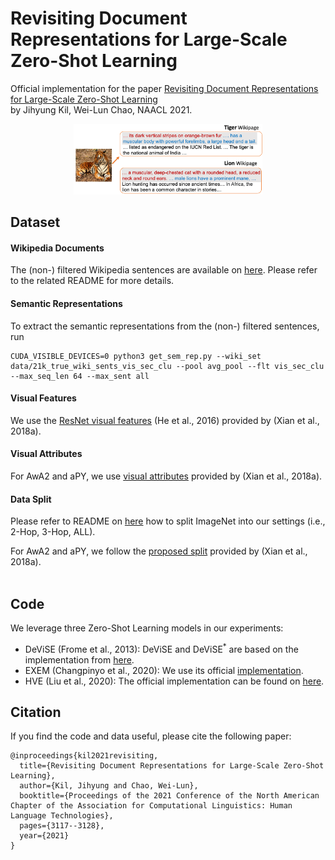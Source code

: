 # Revisiting Document Representations for Large-Scale <br/> Zero-Shot Learning

Official implementation for the paper [Revisiting Document Representations for Large-Scale Zero-Shot Learning](https://arxiv.org/abs/2104.10355) <br/> by Jihyung Kil, Wei-Lun Chao, NAACL 2021.

<p align="center">
  <img src="./figs/zsl_app.png" width="60%" height="5%"></center>
</p>

## Dataset
#### Wikipedia Documents
The (non-) filtered Wikipedia sentences are available on [here](https://drive.google.com/drive/u/0/folders/1oFo4CsYcU0t7EOb9DwJX26JQgT_i9BIw). Please refer to the related README for more details.

#### Semantic Representations
To extract the semantic representations from the (non-) filtered sentences, run

```
CUDA_VISIBLE_DEVICES=0 python3 get_sem_rep.py --wiki_set data/21k_true_wiki_sents_vis_sec_clu --pool avg_pool --flt vis_sec_clu --max_seq_len 64 --max_sent all
```

#### Visual Features
We use the [ResNet visual features](https://www.mpi-inf.mpg.de/departments/computer-vision-and-machine-learning/research/zero-shot-learning/zero-shot-learning-the-good-the-bad-and-the-ugly) (He et al., 2016) provided by (Xian et al., 2018a).

#### Visual Attributes
For AwA2 and aPY, we use [visual attributes](https://www.mpi-inf.mpg.de/departments/computer-vision-and-machine-learning/research/zero-shot-learning/zero-shot-learning-the-good-the-bad-and-the-ugly) provided by (Xian et al., 2018a). 

#### Data Split
Please refer to README on [here](https://drive.google.com/drive/u/0/folders/1oFo4CsYcU0t7EOb9DwJX26JQgT_i9BIw) how to split ImageNet into our settings (i.e., 2-Hop, 3-Hop, ALL).

For AwA2 and aPY, we follow the [proposed split](https://www.mpi-inf.mpg.de/departments/computer-vision-and-machine-learning/research/zero-shot-learning/zero-shot-learning-the-good-the-bad-and-the-ugly) provided by (Xian et al., 2018a). <br/><br/>

## Code
We leverage three Zero-Shot Learning models in our experiments:
* DeViSE (Frome et al., 2013): DeViSE and DeViSE<sup>*</sup> are based on the implementation from [here](https://github.com/TristHas/GOZ).
* EXEM (Changpinyo et al., 2020): We use its official [implementation](https://github.com/pujols/Zero-shot-learning-journal).
* HVE (Liu et al., 2020): The official implementation can be found on [here](https://github.com/ShaoTengLiu/Hyperbolic_ZSL).

## Citation
If you find the code and data useful, please cite the following paper:
```
@inproceedings{kil2021revisiting,
  title={Revisiting Document Representations for Large-Scale Zero-Shot Learning},
  author={Kil, Jihyung and Chao, Wei-Lun},
  booktitle={Proceedings of the 2021 Conference of the North American Chapter of the Association for Computational Linguistics: Human Language Technologies},
  pages={3117--3128},
  year={2021}
}
```
